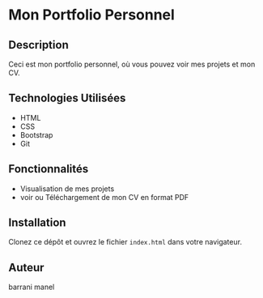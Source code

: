 # Mon Portfolio Personnel

## Description
Ceci est mon portfolio personnel, où vous pouvez voir mes projets et mon CV.

## Technologies Utilisées
- HTML
- CSS
- Bootstrap
- Git

## Fonctionnalités
- Visualisation de mes projets
- voir ou Téléchargement de mon CV en format PDF

## Installation
Clonez ce dépôt et ouvrez le fichier `index.html` dans votre navigateur.

## Auteur
barrani manel
